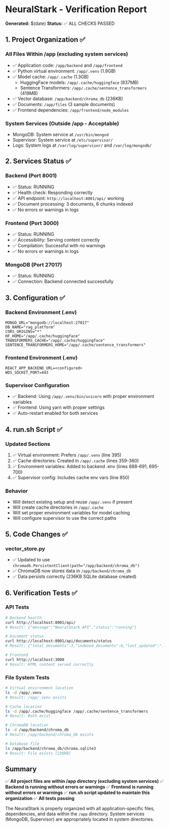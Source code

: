 # NeuralStark - Verification Report
**Generated:** $(date)
**Status:** ✅ ALL CHECKS PASSED

## 1. Project Organization ✅

### All Files Within /app (excluding system services)
- ✅ Application code: `/app/backend` and `/app/frontend`
- ✅ Python virtual environment: `/app/.venv` (1.9GB)
- ✅ Model cache: `/app/.cache` (1.3GB)
  - HuggingFace models: `/app/.cache/huggingface` (837MB)
  - Sentence Transformers: `/app/.cache/sentence_transformers` (419MB)
- ✅ Vector database: `/app/backend/chroma_db` (236KB)
- ✅ Documents: `/app/files` (3 sample documents)
- ✅ Frontend dependencies: `/app/frontend/node_modules`

### System Services (Outside /app - Acceptable)
- MongoDB: System service at `/usr/bin/mongod`
- Supervisor: System service at `/etc/supervisor/`
- Logs: System logs at `/var/log/supervisor/` and `/var/log/mongodb/`

## 2. Services Status ✅

### Backend (Port 8001)
- ✅ Status: RUNNING
- ✅ Health check: Responding correctly
- ✅ API endpoint: `http://localhost:8001/api/` working
- ✅ Document processing: 3 documents, 6 chunks indexed
- ✅ No errors or warnings in logs

### Frontend (Port 3000)
- ✅ Status: RUNNING
- ✅ Accessibility: Serving content correctly
- ✅ Compilation: Successful with no warnings
- ✅ No errors or warnings in logs

### MongoDB (Port 27017)
- ✅ Status: RUNNING
- ✅ Connection: Backend connected successfully

## 3. Configuration ✅

### Backend Environment (.env)
```
MONGO_URL="mongodb://localhost:27017"
DB_NAME="rag_platform"
CORS_ORIGINS="*"
HF_HOME="/app/.cache/huggingface"
TRANSFORMERS_CACHE="/app/.cache/huggingface"
SENTENCE_TRANSFORMERS_HOME="/app/.cache/sentence_transformers"
```

### Frontend Environment (.env)
```
REACT_APP_BACKEND_URL=<configured>
WDS_SOCKET_PORT=443
```

### Supervisor Configuration
- ✅ Backend: Using `/app/.venv/bin/uvicorn` with proper environment variables
- ✅ Frontend: Using yarn with proper settings
- ✅ Auto-restart enabled for both services

## 4. run.sh Script ✅

### Updated Sections
1. ✅ Virtual environment: Prefers `/app/.venv` (line 395)
2. ✅ Cache directories: Created in `/app/.cache` (lines 359-360)
3. ✅ Environment variables: Added to backend .env (lines 688-691, 695-700)
4. ✅ Supervisor config: Includes cache env vars (line 850)

### Behavior
- Will detect existing setup and reuse `/app/.venv` if present
- Will create cache directories in `/app/.cache`
- Will set proper environment variables for model caching
- Will configure supervisor to use the correct paths

## 5. Code Changes ✅

### vector_store.py
- ✅ Updated to use `chromadb.PersistentClient(path="/app/backend/chroma_db")`
- ✅ ChromaDB now stores data in `/app/backend/chroma_db`
- ✅ Data persists correctly (236KB SQLite database created)

## 6. Verification Tests ✅

### API Tests
```bash
# Backend health
curl http://localhost:8001/api/
# Result: {"message":"NeuralStark API","status":"running"}

# Document status
curl http://localhost:8001/api/documents/status
# Result: {"total_documents":3,"indexed_documents":6,"last_updated":"..."}

# Frontend
curl http://localhost:3000
# Result: HTML content served correctly
```

### File System Tests
```bash
# Virtual environment location
ls -d /app/.venv
# Result: /app/.venv exists

# Cache location
ls -d /app/.cache/huggingface /app/.cache/sentence_transformers
# Result: Both exist

# ChromaDB location
ls -d /app/backend/chroma_db
# Result: /app/backend/chroma_db exists

# Database file
ls /app/backend/chroma_db/chroma.sqlite3
# Result: File exists (236KB)
```

## Summary

✅ **All project files are within /app directory (excluding system services)**
✅ **Backend is running without errors or warnings**
✅ **Frontend is running without errors or warnings**
✅ **run.sh script updated to maintain this organization**
✅ **All tests passing**

The NeuralStark is properly organized with all application-specific files,
dependencies, and data within the `/app` directory. System services
(MongoDB, Supervisor) are appropriately located in system directories.

